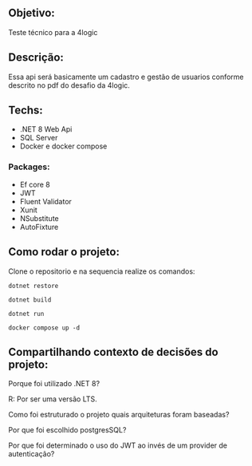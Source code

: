## Objetivo:

Teste técnico para a 4logic

## Descrição:

Essa api será basicamente um cadastro e gestão de usuarios conforme descrito no pdf do desafio da 4logic.


## Techs:

- .NET 8 Web Api
- SQL Server
- Docker e docker compose

### Packages:

- Ef core 8
- JWT
- Fluent Validator
- Xunit
- NSubstitute
- AutoFixture

## Como rodar o projeto:

Clone o repositorio e na sequencia realize os comandos:

``` shell
dotnet restore

dotnet build

dotnet run

```

```
docker compose up -d
```

## Compartilhando contexto de decisões do projeto:

Porque foi utilizado .NET 8?

R: Por ser uma versão LTS.

Como foi estruturado o projeto quais arquiteturas foram baseadas?

Por que foi escolhido postgresSQL?

Por que foi determinado o uso do JWT ao invés de um provider de autenticação?



